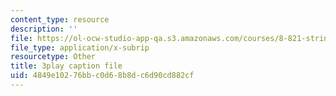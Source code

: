 ```yaml
---
content_type: resource
description: ''
file: https://ol-ocw-studio-app-qa.s3.amazonaws.com/courses/8-821-string-theory-and-holographic-duality-fall-2014/4849e10276bbc0d68b8dc6d90cd882cf_raP-0nqnF_A.srt
file_type: application/x-subrip
resourcetype: Other
title: 3play caption file
uid: 4849e102-76bb-c0d6-8b8d-c6d90cd882cf
---
```


